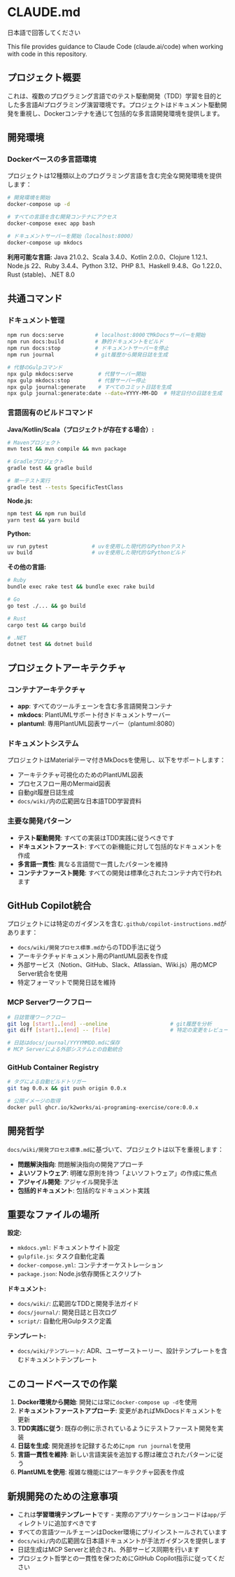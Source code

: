 # CLAUDE.md

日本語で回答してください

This file provides guidance to Claude Code (claude.ai/code) when working with code in this repository.

## プロジェクト概要

これは、複数のプログラミング言語でのテスト駆動開発（TDD）学習を目的とした多言語AIプログラミング演習環境です。プロジェクトはドキュメント駆動開発を重視し、Dockerコンテナを通じて包括的な多言語開発環境を提供します。

## 開発環境

### Dockerベースの多言語環境
プロジェクトは12種類以上のプログラミング言語を含む完全な開発環境を提供します：

```bash
# 開発環境を開始
docker-compose up -d

# すべての言語を含む開発コンテナにアクセス
docker-compose exec app bash

# ドキュメントサーバーを開始（localhost:8000）
docker-compose up mkdocs
```

**利用可能な言語:**
Java 21.0.2、Scala 3.4.0、Kotlin 2.0.0、Clojure 1.12.1、Node.js 22、Ruby 3.4.4、Python 3.12、PHP 8.1、Haskell 9.4.8、Go 1.22.0、Rust (stable)、.NET 8.0

## 共通コマンド

### ドキュメント管理
```bash
npm run docs:serve          # localhost:8000でMkDocsサーバーを開始
npm run docs:build          # 静的ドキュメントをビルド
npm run docs:stop           # ドキュメントサーバーを停止
npm run journal             # git履歴から開発日誌を生成

# 代替のGulpコマンド
npx gulp mkdocs:serve        # 代替サーバー開始
npx gulp mkdocs:stop         # 代替サーバー停止
npx gulp journal:generate    # すべてのコミット日誌を生成
npx gulp journal:generate:date --date=YYYY-MM-DD  # 特定日付の日誌を生成
```

### 言語固有のビルドコマンド

**Java/Kotlin/Scala（プロジェクトが存在する場合）:**
```bash
# Mavenプロジェクト
mvn test && mvn compile && mvn package

# Gradleプロジェクト
gradle test && gradle build

# 単一テスト実行
gradle test --tests SpecificTestClass
```

**Node.js:**
```bash
npm test && npm run build
yarn test && yarn build
```

**Python:**
```bash
uv run pytest              # uvを使用した現代的なPythonテスト
uv build                   # uvを使用した現代的なPythonビルド
```

**その他の言語:**
```bash
# Ruby
bundle exec rake test && bundle exec rake build

# Go
go test ./... && go build

# Rust
cargo test && cargo build

# .NET
dotnet test && dotnet build
```

## プロジェクトアーキテクチャ

### コンテナアーキテクチャ
- **app**: すべてのツールチェーンを含む多言語開発コンテナ
- **mkdocs**: PlantUMLサポート付きドキュメントサーバー
- **plantuml**: 専用PlantUML図表サーバー（plantuml:8080）

### ドキュメントシステム
プロジェクトはMaterialテーマ付きMkDocsを使用し、以下をサポートします：
- アーキテクチャ可視化のためのPlantUML図表
- プロセスフロー用のMermaid図表
- 自動git履歴日誌生成
- `docs/wiki/`内の広範囲な日本語TDD学習資料

### 主要な開発パターン
- **テスト駆動開発**: すべての実装はTDD実践に従うべきです
- **ドキュメントファースト**: すべての新機能に対して包括的なドキュメントを作成
- **多言語一貫性**: 異なる言語間で一貫したパターンを維持
- **コンテナファースト開発**: すべての開発は標準化されたコンテナ内で行われます

## GitHub Copilot統合

プロジェクトには特定のガイダンスを含む`.github/copilot-instructions.md`があります：
- `docs/wiki/開発プロセス標準.md`からのTDD手法に従う
- アーキテクチャドキュメント用のPlantUML図表を作成
- 外部サービス（Notion、GitHub、Slack、Atlassian、Wiki.js）用のMCP Server統合を使用
- 特定フォーマットで開発日誌を維持

### MCP Serverワークフロー
```bash
# 日誌管理ワークフロー
git log [start]..[end] --oneline                    # git履歴を分析
git diff [start]..[end] -- [file]                   # 特定の変更をレビュー

# 日誌はdocs/journal/YYYYMMDD.mdに保存
# MCP Serverによる外部システムとの自動統合
```

### GitHub Container Registry
```bash
# タグによる自動ビルドトリガー
git tag 0.0.x && git push origin 0.0.x

# 公開イメージの取得
docker pull ghcr.io/k2works/ai-programing-exercise/core:0.0.x
```

## 開発哲学

`docs/wiki/開発プロセス標準.md`に基づいて、プロジェクトは以下を重視します：
- **問題解決指向**: 問題解決指向の開発アプローチ
- **よいソフトウェア**: 明確な原則を持つ「よいソフトウェア」の作成に焦点
- **アジャイル開発**: アジャイル開発手法
- **包括的ドキュメント**: 包括的なドキュメント実践

## 重要なファイルの場所

**設定:**
- `mkdocs.yml`: ドキュメントサイト設定
- `gulpfile.js`: タスク自動化定義
- `docker-compose.yml`: コンテナオーケストレーション
- `package.json`: Node.js依存関係とスクリプト

**ドキュメント:**
- `docs/wiki/`: 広範囲なTDDと開発手法ガイド
- `docs/journal/`: 開発日誌と日次ログ
- `script/`: 自動化用Gulpタスク定義

**テンプレート:**
- `docs/wiki/テンプレート/`: ADR、ユーザーストーリー、設計テンプレートを含むドキュメントテンプレート

## このコードベースでの作業

1. **Docker環境から開始**: 開発には常に`docker-compose up -d`を使用
2. **ドキュメントファーストアプローチ**: 変更があればMkDocsドキュメントを更新
3. **TDD実践に従う**: 既存の例に示されているようにテストファースト開発を実装
4. **日誌を生成**: 開発進捗を記録するために`npm run journal`を使用
5. **言語一貫性を維持**: 新しい言語実装を追加する際は確立されたパターンに従う
6. **PlantUMLを使用**: 複雑な機能にはアーキテクチャ図表を作成

## 新規開発のための注意事項

- これは**学習環境テンプレート**です - 実際のアプリケーションコードは`app/`ディレクトリに追加すべきです
- すべての言語ツールチェーンはDocker環境にプリインストールされています
- `docs/wiki/`内の広範囲な日本語ドキュメントが手法ガイダンスを提供します
- 日誌生成はMCP Serverと統合され、外部サービス同期を行います
- プロジェクト哲学との一貫性を保つためにGitHub Copilot指示に従ってください